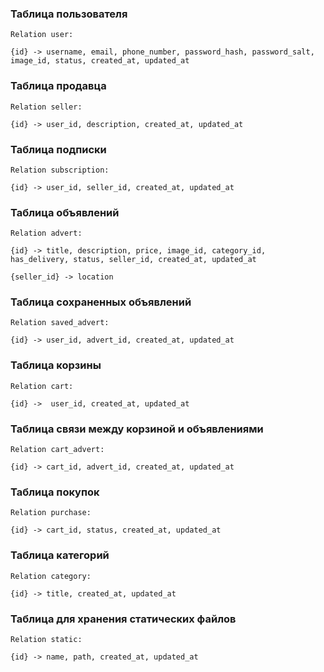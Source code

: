 ### Таблица пользователя
```
Relation user:

{id} -> username, email, phone_number, password_hash, password_salt, image_id, status, created_at, updated_at

```
### Таблица продавца
```
Relation seller:

{id} -> user_id, description, created_at, updated_at

```
### Таблица подписки
```
Relation subscription:

{id} -> user_id, seller_id, created_at, updated_at

```
### Таблица объявлений
```
Relation advert:

{id} -> title, description, price, image_id, category_id, has_delivery, status, seller_id, created_at, updated_at

{seller_id} -> location

```
### Таблица сохраненных объявлений
```
Relation saved_advert:

{id} -> user_id, advert_id, created_at, updated_at

```
### Таблица корзины
```
Relation cart:

{id} ->  user_id, created_at, updated_at

```
### Таблица связи между корзиной и объявлениями
```
Relation cart_advert:

{id} -> cart_id, advert_id, created_at, updated_at

```
### Таблица покупок
```
Relation purchase:

{id} -> cart_id, status, created_at, updated_at

```
### Таблица категорий
```
Relation category:

{id} -> title, created_at, updated_at

```
### Таблица для хранения статических файлов
```
Relation static:

{id} -> name, path, created_at, updated_at

```